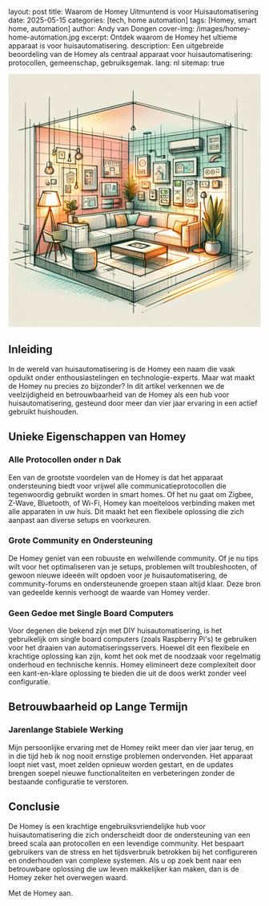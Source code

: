 layout: post
title: Waarom de Homey Uitmuntend is voor Huisautomatisering
date: 2025-05-15
categories: [tech, home automation]
tags: [Homey, smart home, automation]
author: Andy van Dongen
cover-img: /images/homey-home-automation.jpg
excerpt: Ontdek waarom de Homey het ultieme apparaat is voor huisautomatisering.
description: Een uitgebreide beoordeling van de Homey als centraal apparaat voor huisautomatisering: protocollen, gemeenschap, gebruiksgemak.
lang: nl
sitemap: true

![Homey Device in a Modern Home](/images/homey-home-automation.jpg)

## Inleiding

In de wereld van huisautomatisering is de Homey een naam die vaak opduikt onder enthousiastelingen en technologie-experts. Maar wat maakt de Homey nu precies zo bijzonder? In dit artikel verkennen we de veelzijdigheid en betrouwbaarheid van de Homey als een hub voor huisautomatisering, gesteund door meer dan vier jaar ervaring in een actief gebruikt huishouden.

## Unieke Eigenschappen van Homey

### Alle Protocollen onder n Dak

Een van de grootste voordelen van de Homey is dat het apparaat ondersteuning biedt voor vrijwel alle communicatieprotocollen die tegenwoordig gebruikt worden in smart homes. Of het nu gaat om Zigbee, Z-Wave, Bluetooth, of Wi-Fi, Homey kan moeiteloos verbinding maken met alle apparaten in uw huis. Dit maakt het een flexibele oplossing die zich aanpast aan diverse setups en voorkeuren.

### Grote Community en Ondersteuning

De Homey geniet van een robuuste en welwillende community. Of je nu tips wilt voor het optimaliseren van je setups, problemen wilt troubleshooten, of gewoon nieuwe ideeën wilt opdoen voor je huisautomatisering, de community-forums en ondersteunende groepen staan altijd klaar. Deze bron van gedeelde kennis verhoogt de waarde van Homey verder.

### Geen Gedoe met Single Board Computers

Voor degenen die bekend zijn met DIY huisautomatisering, is het gebruikelijk om single board computers (zoals Raspberry Pi's) te gebruiken voor het draaien van automatiseringsservers. Hoewel dit een flexibele en krachtige oplossing kan zijn, komt het ook met de noodzaak voor regelmatig onderhoud en technische kennis. Homey elimineert deze complexiteit door een kant-en-klare oplossing te bieden die uit de doos werkt zonder veel configuratie.

## Betrouwbaarheid op Lange Termijn

### Jarenlange Stabiele Werking

Mijn persoonlijke ervaring met de Homey reikt meer dan vier jaar terug, en in die tijd heb ik nog nooit ernstige problemen ondervonden. Het apparaat loopt niet vast, moet zelden opnieuw worden gestart, en de updates brengen soepel nieuwe functionaliteiten en verbeteringen zonder de bestaande configuratie te verstoren.

## Conclusie

De Homey is een krachtige engebruiksvriendelijke hub voor huisautomatisering die zich onderscheidt door de ondersteuning van een breed scala aan protocollen en een levendige community. Het bespaart gebruikers van de stress en het tijdsverbruik betrokken bij het configureren en onderhouden van complexe systemen. Als u op zoek bent naar een betrouwbare oplossing die uw leven makkelijker kan maken, dan is de Homey zeker het overwegen waard.

Met de Homey aan.